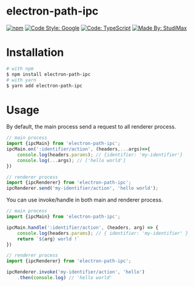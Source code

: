 # electron-path-ipc
[![npm](https://img.shields.io/npm/v/electron-path-ipc)](https://www.npmjs.com/package/electron-path-ipc)
[![Code Style: Google](https://img.shields.io/badge/code%20style-google-blueviolet.svg?logo=google&logoColor=white)](https://github.com/google/gts)
[![Code: TypeScript](https://img.shields.io/badge/made%20with-typescript-blue.svg?logo=typescript&logoColor=white)](https://github.com/microsoft/TypeScript)
[![Made By: StudiMax](https://img.shields.io/badge/made%20by-studimax-red.svg)](https://github.com/studimax)

# Installation
```bash
# with npm
$ npm install electron-path-ipc
# with yarn
$ yarn add electron-path-ipc
```
# Usage
By default, the main process send a request to all renderer process.
```js
// main process
import {ipcMain} from 'electron-path-ipc';
ipcMain.on(':identifier/action', (headers,...args)=>{
    console.log(headers.params); // {identifier: 'my-identifier'}
    console.log(...args); // ['hello world']
})

// renderer process
import {ipcRenderer} from 'electron-path-ipc';
ipcRenderer.send('my-identifier/action', 'hello world');
```
You can use invoke/handle in both main and renderer process.

```js
// main process
import {ipcMain} from 'electron-path-ipc';

ipcMain.handle(':identifier/action', (headers, arg) => {
    console.log(headers.params); // { identifier: 'my-identifier' }
    return `${arg} world !`
})

// renderer process
import {ipcRenderer} from 'electron-path-ipc';

ipcRenderer.invoke('my-identifier/action', 'hello')
    .then(console.log) // 'hello world'
```


